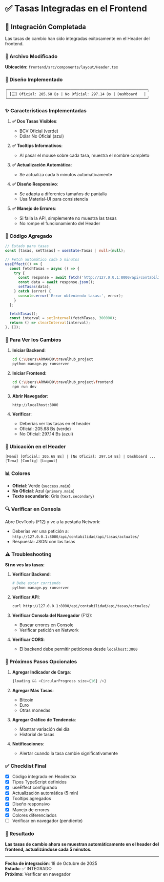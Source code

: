 # ✅ Tasas Integradas en el Frontend

## 🎉 Integración Completada

Las tasas de cambio han sido integradas exitosamente en el Header del frontend.

### 📍 Archivo Modificado

**Ubicación**: `frontend/src/components/layout/Header.tsx`

### 🎨 Diseño Implementado

```
┌────────────────────────────────────────────────────────────────┐
│ [☰] Oficial: 205.68 Bs | No Oficial: 297.14 Bs | Dashboard   │
└────────────────────────────────────────────────────────────────┘
```

### ✨ Características Implementadas

1. **✅ Dos Tasas Visibles**:
   - BCV Oficial (verde)
   - Dólar No Oficial (azul)

2. **✅ Tooltips Informativos**:
   - Al pasar el mouse sobre cada tasa, muestra el nombre completo

3. **✅ Actualización Automática**:
   - Se actualiza cada 5 minutos automáticamente

4. **✅ Diseño Responsivo**:
   - Se adapta a diferentes tamaños de pantalla
   - Usa Material-UI para consistencia

5. **✅ Manejo de Errores**:
   - Si falla la API, simplemente no muestra las tasas
   - No rompe el funcionamiento del Header

### 🔧 Código Agregado

```typescript
// Estado para tasas
const [tasas, setTasas] = useState<Tasas | null>(null);

// Fetch automático cada 5 minutos
useEffect(() => {
  const fetchTasas = async () => {
    try {
      const response = await fetch('http://127.0.0.1:8000/api/contabilidad/api/tasas/actuales/');
      const data = await response.json();
      setTasas(data);
    } catch (error) {
      console.error('Error obteniendo tasas:', error);
    }
  };

  fetchTasas();
  const interval = setInterval(fetchTasas, 300000);
  return () => clearInterval(interval);
}, []);
```

### 🚀 Para Ver los Cambios

1. **Iniciar Backend**:
   ```bash
   cd C:\Users\ARMANDO\travelhub_project
   python manage.py runserver
   ```

2. **Iniciar Frontend**:
   ```bash
   cd C:\Users\ARMANDO\travelhub_project\frontend
   npm run dev
   ```

3. **Abrir Navegador**:
   ```
   http://localhost:3000
   ```

4. **Verificar**:
   - Deberías ver las tasas en el header
   - Oficial: 205.68 Bs (verde)
   - No Oficial: 297.14 Bs (azul)

### 🎯 Ubicación en el Header

```
[Menú] [Oficial: 205.68 Bs] | [No Oficial: 297.14 Bs] | Dashboard ... [Tema] [Config] [Logout]
```

### 📊 Colores

- **Oficial**: Verde (`success.main`)
- **No Oficial**: Azul (`primary.main`)
- **Texto secundario**: Gris (`text.secondary`)

### 🔍 Verificar en Consola

Abre DevTools (F12) y ve a la pestaña Network:
- Deberías ver una petición a: `http://127.0.0.1:8000/api/contabilidad/api/tasas/actuales/`
- Respuesta: JSON con las tasas

### ⚠️ Troubleshooting

**Si no ves las tasas**:

1. **Verificar Backend**:
   ```bash
   # Debe estar corriendo
   python manage.py runserver
   ```

2. **Verificar API**:
   ```bash
   curl http://127.0.0.1:8000/api/contabilidad/api/tasas/actuales/
   ```

3. **Verificar Consola del Navegador** (F12):
   - Buscar errores en Console
   - Verificar petición en Network

4. **Verificar CORS**:
   - El backend debe permitir peticiones desde `localhost:3000`

### 📝 Próximos Pasos Opcionales

1. **Agregar Indicador de Carga**:
   ```typescript
   {loading && <CircularProgress size={16} />}
   ```

2. **Agregar Más Tasas**:
   - Bitcoin
   - Euro
   - Otras monedas

3. **Agregar Gráfico de Tendencia**:
   - Mostrar variación del día
   - Historial de tasas

4. **Notificaciones**:
   - Alertar cuando la tasa cambie significativamente

### ✅ Checklist Final

- [x] Código integrado en Header.tsx
- [x] Tipos TypeScript definidos
- [x] useEffect configurado
- [x] Actualización automática (5 min)
- [x] Tooltips agregados
- [x] Diseño responsivo
- [x] Manejo de errores
- [x] Colores diferenciados
- [ ] Verificar en navegador (pendiente)

### 🎉 Resultado

**Las tasas de cambio ahora se muestran automáticamente en el header del frontend, actualizándose cada 5 minutos.**

---

**Fecha de integración**: 18 de Octubre de 2025  
**Estado**: ✅ INTEGRADO  
**Próximo**: Verificar en navegador
